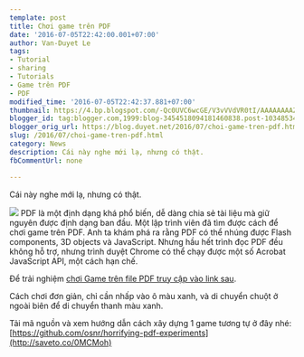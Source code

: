 ```yaml
---
template: post
title: Chơi game trên PDF
date: '2016-07-05T22:42:00.001+07:00'
author: Van-Duyet Le
tags:
- Tutorial
- sharing
- Tutorials
- Game trên PDF
- PDF
modified_time: '2016-07-05T22:42:37.881+07:00'
thumbnail: https://4.bp.blogspot.com/-Qc0UVC6wcGE/V3vVVdVR0tI/AAAAAAAAZLg/xGTOIwQY4RM11dliMo5bGa4kvMiOxw4twCK4B/s1600/game-pdf-duyetdev.png
blogger_id: tag:blogger.com,1999:blog-3454518094181460838.post-1034853409040435017
blogger_orig_url: https://blog.duyet.net/2016/07/choi-game-tren-pdf.html
slug: /2016/07/choi-game-tren-pdf.html
category: News
description: Cái này nghe mới lạ, nhưng có thật.
fbCommentUrl: none

---
```


Cái này nghe mới lạ, nhưng có thật.

[![](https://4.bp.blogspot.com/-Qc0UVC6wcGE/V3vVVdVR0tI/AAAAAAAAZLg/xGTOIwQY4RM11dliMo5bGa4kvMiOxw4twCK4B/s400/game-pdf-duyetdev.png)](https://blog.duyet.net/2016/07/choi-game-tren-pdf.html)
PDF là một định dạng khá phổ biến, dễ dàng chia sẻ tài liệu mà giữ nguyên được định dạng ban đầu. Một lập trình viên đã tìm được cách để chơi game trên PDF. Anh ta khám phá ra rằng PDF có thể nhúng được Flash components, 3D objects và JavaScript. Nhưng hầu hết trình đọc PDF đều không hỗ trợ, nhưng trình duyệt Chrome có thể chạy được một số Acrobat JavaScript API, một cách hạn chế.

Để trải nghiệm [chơi Game trên file PDF truy cập vào link sau](http://saveto.co/u569qM).

Cách chơi đơn giản, chỉ cần nhấp vào ô màu xanh, và di chuyển chuột ở ngoài biên để di chuyển thanh màu xanh.

Tải mã nguồn và xem hướng dẫn cách xây dựng 1 game tương tự ở đây nhé: [https://github.com/osnr/horrifying-pdf-experiments](http://saveto.co/0MCMoh)
